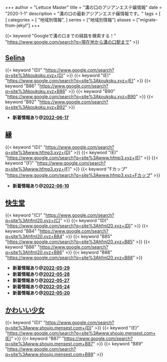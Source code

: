 +++
author = "Lettuce Master"
title = "溝の口のアジアンエステ嬢情報"
date = "2020-1-1"
description = "溝の口の最新アジアンエステ嬢情報です。"
tags = [
]
categories = [
    "地域別情報",
]
series = ["地域別情報"]
aliases = ["migrate-from-jekyl"]
+++

{{< keyword "Googleで溝の口までの経路を検索する！" "https://www.google.com/search?q=現在地から溝の口駅まで" >}}

## [Selina](http://koukoku.xyz/selina/)
{{< keyword "(D)" "https://www.google.com/search?q=site%3Akoukoku.xyz+(D)" >}} {{< keyword "(E)" "https://www.google.com/search?q=site%3Akoukoku.xyz+(E)" >}} {{< keyword "B86" "https://www.google.com/search?q=site%3Akoukoku.xyz+B86" >}} {{< keyword "B90" "https://www.google.com/search?q=site%3Akoukoku.xyz+B90" >}} {{< keyword "B92" "https://www.google.com/search?q=site%3Akoukoku.xyz+B92" >}} 

- **新着情報あり@[2022-06-17](/post/2022-06-17)**
## [縁](http://www.hfmp3.xyz/)
{{< keyword "(D)" "https://www.google.com/search?q=site%3Awww.hfmp3.xyz+(D)" >}} {{< keyword "(E)" "https://www.google.com/search?q=site%3Awww.hfmp3.xyz+(E)" >}} {{< keyword "(F)" "https://www.google.com/search?q=site%3Awww.hfmp3.xyz+(F)" >}} {{< keyword "Fカップ" "https://www.google.com/search?q=site%3Awww.hfmp3.xyz+Fカップ" >}} 

- **新着情報あり@[2022-06-10](/post/2022-06-10)**
## [快生堂](http://hfml20.xyz/)
{{< keyword "(C)" "https://www.google.com/search?q=site%3Ahfml20.xyz+(C)" >}} {{< keyword "(D)" "https://www.google.com/search?q=site%3Ahfml20.xyz+(D)" >}} {{< keyword "B84" "https://www.google.com/search?q=site%3Ahfml20.xyz+B84" >}} {{< keyword "B85" "https://www.google.com/search?q=site%3Ahfml20.xyz+B85" >}} {{< keyword "B86" "https://www.google.com/search?q=site%3Ahfml20.xyz+B86" >}} {{< keyword "B88" "https://www.google.com/search?q=site%3Ahfml20.xyz+B88" >}} 

- **新着情報あり@[2022-05-29](/post/2022-05-29)**
- **新着情報あり@[2022-05-28](/post/2022-05-28)**
- **新着情報あり@[2022-05-27](/post/2022-05-27)**
- **新着情報あり@[2022-05-24](/post/2022-05-24)**
- **新着情報あり@[2022-05-20](/post/2022-05-20)**
## [かわいい少女](http://www.shoujo.mensest.com/)
{{< keyword "(D)" "https://www.google.com/search?q=site%3Awww.shoujo.mensest.com+(D)" >}} {{< keyword "(E)" "https://www.google.com/search?q=site%3Awww.shoujo.mensest.com+(E)" >}} {{< keyword "B87" "https://www.google.com/search?q=site%3Awww.shoujo.mensest.com+B87" >}} {{< keyword "B89" "https://www.google.com/search?q=site%3Awww.shoujo.mensest.com+B89" >}} 

